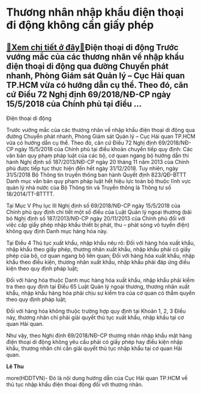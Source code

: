Thương nhân nhập khẩu điện thoại đi động không cần giấy phép
============================================================

[:gift:Xem chi tiết ở đây:gift:](https://hddtvn.com/thuong-nhan-nhap-khau-dien-thoai-di-dong-khong-can-giay-phep/)Điện thoại di động Trước vướng mắc của các thương nhân về nhập khẩu điện thoại di động qua đường Chuyển phát nhanh, Phòng Giám sát Quản lý – Cục Hải quan TP.HCM vừa có hướng dẫn cụ thể. Theo đó, căn cứ Điều 72 Nghị định 69/2018/NĐ-CP ngày 15/5/2018 của Chính phủ tại điều …
---------------------------------------------------------------------------------------------------------------------------------------------------------------------------------------------------------------------------------------------------------------------------------







 






 Điện thoại di động 


Trước vướng mắc của các thương nhân về nhập khẩu điện thoại di động qua đường Chuyển phát nhanh, Phòng Giám sát Quản lý – Cục Hải quan TP.HCM vừa có hướng dẫn cụ thể. Theo đó, căn cứ Điều 72 Nghị định 69/2018/NĐ-CP ngày 15/5/2018 của Chính phủ tại điều khoản chuyển tiếp quy định: Các văn bản quy phạm pháp luật của các bộ, cơ quan ngang bộ hướng dẫn thi hành Nghị định số 187/2013/NĐ-CP ngày 20 tháng 11 năm 2013 của Chính phủ được tiếp tục thực hiện đến hết ngày 31/12/2018. Tuy nhiên, ngày 31/5/2018 Bộ Thông tin truyền thông ban hành Quyết định 823/QĐ-BTTT Danh mục văn bản quy phạm pháp luật hết hiệu lực toàn bộ thuộc lĩnh vực quản lý nhà nước của Bộ Thông tin và Truyền thông là Thông tư số 18/2014/TT-BTTTT.


 Tại Mục V Phụ lục III Nghị định số 69/2018/NĐ-CP ngày 15/5/2018 của Chính phủ quy định chi tiết một số điều của Luật Quản lý ngoại thương (bãi bỏ Nghị định số 187/2013/NĐ-CP ngày 20/11/2013 của Chính phủ đối với việc cấp giấy phép nhập khẩu thiết bị phát, thu – phát sóng vô tuyến điện) không quy định Danh mục hàng hóa này.


 Tại Điều 4 Thủ tục xuất khẩu, nhập khẩu nêu rõ: Đối với hàng hóa xuất khẩu, nhập khẩu theo giấy phép, thương nhân xuất khẩu, nhập khẩu phải có giấy phép của bộ, cơ quan ngang bộ liên quan; Đối với hàng hóa xuất khẩu, nhập khẩu theo điều kiện, thương nhân xuất khẩu, nhập khẩu phải đáp ứng điều kiện theo quy định pháp luật;


 Đối với hàng hóa thuộc Danh mục hàng hóa xuất khẩu, nhập khẩu phải kiểm tra theo quy định tại Điều 65 Luật Quản lý ngoại thương, thương nhân xuất khẩu, nhập khẩu hàng hóa phải chịu sự kiểm tra của cơ quan có thẩm quyền theo quy định pháp luật;


 Đối với hàng hóa không thuộc trường hợp quy định tại Khoản 1, 2, 3 Điều này, thương nhân chỉ phải giải quyết thủ tục xuất khẩu, nhập khẩu tại cơ quan Hải quan.


 Như vậy, theo Nghị định 69/2018/NĐ-CP thương nhân nhập khẩu mặt hàng điện thoại di động không yêu cầu phải có giấy phép hay điều kiện nhập khẩu, thương nhân chỉ cần giải quyết thủ tục nhập khẩu tại cơ quan Hải quan.






**Lê Thu**



more(HDDTVN)- Đó là nội dung hướng dẫn của Cục Hải quan TP.HCM về thủ tục nhập khẩu điện thoại động đối với thương nhân.

